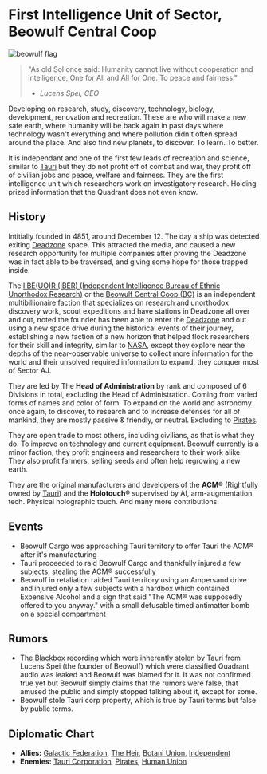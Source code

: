 # First Intelligence Unit of Sector, Beowulf Central Coop

![beowulf flag](https://user-images.githubusercontent.com/121211676/209128428-6fad4507-e92a-4416-ab3b-08b49cb79847.png)

>"As old Sol once said: Humanity cannot live without cooperation and intelligence, One for All and All for One. To peace and fairness."
> - *Lucens Spei, CEO*

Developing on research, study, discovery, technology, biology, development, renovation and recreation.
These are who will make a new safe earth, where humanity will be back again in past days where technology wasn't everything and where pollution didn't often spread around the place. And also find new planets, to discover. To learn. To better.

It is independant and one of the first few leads of recreation and science, similar to [Tauri](https://just-a-unity-dev.github.io/sector/factions/tauri) but they do not profit off of combat and war, they profit off of civilian jobs and peace, welfare and fairness. They are the first intelligence unit which researchers work on investigatory research. Holding prized information that the Quadrant does not even know.

## History

Intitially founded in 4851, around December 12. The day a ship was detected exiting [Deadzone](https://just-a-unity-dev.github.io/sector/sectors/outer/deadzone) space. This attracted the media, and caused a new research opportunity for multiple companies after proving the Deadzone was in fact able to be traversed, and giving some hope for those trapped inside.

The [IIBE(UO)R (IBER) (Independent Intelligence Bureau of Ethnic Unorthodox Research)](https://just-a-unity-dev.github.io/sector/factions/minor/beowulf) or the [Beowulf Central Coop (BC)](https://just-a-unity-dev.github.io/sector/factions/minor/beowulf) is an independent multibillionaire faction that specializes on research and unorthodox discovery work, scout expeditions and have stations in Deadzone all over and out, noted the founder has been able to enter the [Deadzone](https://just-a-unity-dev.github.io/sector/sectors/outer/deadzone) and out using a new space drive during the historical events of their journey, establishing a new faction of a new horizon that helped flock researchers for their skill and integrity, similar to [NASA](https://en.wikipedia.org/wiki/NASA), except they explore near the depths of the near-observable universe to collect more information for the world and their unsolved required information to expand, they conquer most of Sector AJ.

They are led by The **Head of Administration** by rank and composed of 6 Divisions in total, excluding the Head of Administration. Coming from varied forms of names and color of form. To expand on the world and astronomy once again, to discover, to research and to increase defenses for all of mankind, they are mostly passive & friendly, or neutral. Excluding to [Pirates](https://just-a-unity-dev.github.io/sector/factions/pirates).

They are open trade to most others, including civilians, as that is what they do. To improve on technology and current equipment. Beowulf currently is a minor faction, they profit engineers and researchers to their work alike. They also profit farmers, selling seeds and often help regrowing a new earth.

They are the original manufacturers and developers of the **ACM®** (Rightfully owned by [Tauri](https://just-a-unity-dev.github.io/sector/factions/tauri)) and the **Holotouch®** supervised by AI, arm-augmentation tech. Physical holographic touch. And many more contributions.

## Events

- Beowulf Cargo was approaching Tauri territory to offer Tauri the ACM® after it's manufacturing
- Tauri proceeded to raid Beowulf Cargo and thankfully injured a few subjects, stealing the ACM® successfully
- Beowulf in retaliation raided Tauri territory using an Ampersand drive and injured only a few subjects with a hardbox which contained Expensive Alcohol and a sign that said "The ACM® was supposedly offered to you anyway." with a small defusable timed antimatter bomb on a special compartment

## Rumors

- The [Blackbox](https://just-a-unity-dev.github.io/sector/sectors/outer/deadzone) recording which were inherently stolen by Tauri from Lucens Spei (the founder of Beowulf) which were classified Quadrant audio was leaked and Beowulf was blamed for it. It was not confirmed true yet but Beowulf simply claims that the rumors were false, that amused the public and simply stopped talking about it, except for some.
- Beowulf stole Tauri corp property, which is true by Tauri terms but false by public terms.

## Diplomatic Chart

- **Allies:** [Galactic Federation](../federation), [The Heir](../heir), [Botani Union](../botani), [Independent](../independent)
- **Enemies:** [Tauri Corporation](../tauri), [Pirates](../pirates), [Human Union](../union)
